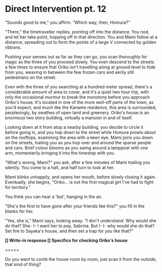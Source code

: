 # Direct Intervention pt. 12

"Sounds good to me," you affirm. "Which way, then, Homura?"

"There," the timetraveller replies, pointing off into the distance. You nod, and let her take point, hopping off in that direction. You and Mami follow at a distance, spreading out to form the points of a large V connected by golden ribbons.

Pushing your senses out as far as they can go, you scan thoroughly for magic as the three of you proceed slowly. You even descend to the streets a few times to ensure that Oriko isn't travelling along at ground level to hide from you, weaving in between the few frozen cars and eerily still pedestrians on the street.

Even with the three of you searching at a hundred meter spread, there's a considerable amount of area to cover, and it's a quiet two hour trip, with only the occasional murmur to break the monotony before you approach Oriko's house. It's located in one of the more well-off parts of the town, as you'd expect, and much like the Kaname residence, this area is surrounded, perplexingly, by swathes of open land and greenery. Oriko's house is an *enormous* two story building, virtually a mansion in and of itself.

Looking down at it from atop a nearby building, you decide to circle it before going in, and you hop down to the street while Homura prowls about on the rooftops, examining the area with a keen eye. Mami joins you down on the streets, trailing you as you hop over and around the sparse people and cars. Brief colour blooms as you swing around a lamppost with one arm, momentarily bringing it into the timestop with you.

"What's wrong, Mami?" you ask, after a few minutes of Mami trailing you silently. You come to a halt, and half turn to look at her.

Mami blinks unhappily, and opens her mouth, before slowly closing it again. Eventually, she begins, "Oriko... is not the first magical girl I've had to fight for territory."

You think you can hear a 'but', hanging in the air.

"She's the first to have gone after your friends like this?" you fill in the blanks for her.

"Yes, she is," Mami says, looking away. "I don't *understand*. Why would she *do* that? She- I- I want her to *pay,* Sabrina. But I- I- why would she *do* that? Set fire to Sayaka's house, and then set a trap for you like that?"

**\[] Write-in response
\[] Specifics for checking Oriko's house**

\=====​

Do you want to comb the house room by room, just scan it from the outside, that kind of thing?
